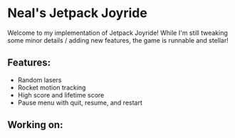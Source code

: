 # Neal's Jetpack Joyride
Welcome to my implementation of Jetpack Joyride! While I'm still tweaking some minor details / adding new features, the game is runnable and stellar! 

## Features:
- Random lasers
- Rocket motion tracking
- High score and lifetime score
- Pause menu with quit, resume, and restart

## Working on: 
